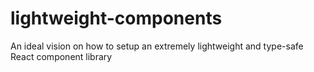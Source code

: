 # lightweight-components
An ideal vision on how to setup an extremely lightweight and type-safe React component library
